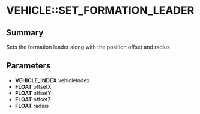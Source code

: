 # VEHICLE::SET_FORMATION_LEADER

## Summary
Sets the formation leader along with the position offset and radius

## Parameters
* **VEHICLE_INDEX** vehicleIndex
* **FLOAT** offsetX
* **FLOAT** offsetY
* **FLOAT** offsetZ
* **FLOAT** radius